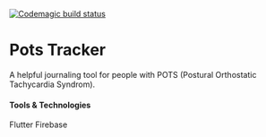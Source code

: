 [![Codemagic build status](https://api.codemagic.io/apps/5e61988f018eb93ddd0189f0/5e61988f018eb93ddd0189ef/status_badge.svg)](https://codemagic.io/apps/5e61988f018eb93ddd0189f0/5e61988f018eb93ddd0189ef/latest_build)

# Pots Tracker

A helpful journaling tool for people with POTS (Postural Orthostatic Tachycardia Syndrom).

#### Tools & Technologies
Flutter
Firebase
